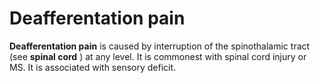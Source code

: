 ---
---
# Deafferentation pain

**Deafferentation pain** is caused by interruption of the spinothalamic
tract (see **spinal cord** ) at any level. It is commonest with spinal
cord injury or MS. It is associated with sensory deficit.
